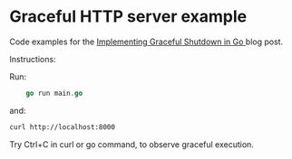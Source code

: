 # Graceful HTTP server example

Code examples for the [Implementing Graceful Shutdown in Go
](https://rudderstack.com/blog/implementing-graceful-shutdown-in-go/) blog post.

Instructions:

Run:

```go
    go run main.go
```

and:

```bash
curl http://localhost:8000
```

Try Ctrl+C in curl or go command, to observe graceful execution.
